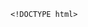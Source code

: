 
           
          
         
   
            <!DOCTYPE html>
<html lang="en">
<head>
    <meta charset="UTF-8">
    <meta name="viewport" content="width=device-width, initial-scale=1.0">
    <title>Biography</title>
    <style>
        /* Basic reset */
        * {
            margin: 0;
            padding: 0;
            box-sizing: border-box;
        }

        /* Black background */
        body {
            color: #fff;
            font-family: Arial, sans-serif;
            background: #000; /* Solid black background */
            overflow-y: auto; /* Enable vertical scrolling */
            padding: 20px;
        }

        .container {
            display: flex;
            flex-direction: column;
            gap: 40px;
            align-items: center;
            justify-content: center;
        }

        .biography {
            max-width: 800px;
            background-color: #1c1c1c;
            padding: 20px;
            border-radius: 10px;
            box-shadow: 0 4px 8px rgba(0, 0, 0, 0.2);
        }

        .biography h1 {
            font-size: 3em;
            color: white;
            text-shadow: 2px 2px 10px rgba(0, 0, 0, 0.7);
            margin-bottom: 20px;
            text-align: center;
        }

        .biography p {
            font-size: 1.2em;
            line-height: 1.6;
            color: #dcdcdc;
            margin-bottom: 20px;
        }

        .image {
            text-align: center;
            margin-bottom: 20px;
        }

        .image img {
            max-width: 100%;
            height: auto;
            border-radius: 8px;
            box-shadow: 0 4px 6px rgba(0, 0, 0, 0.1);
        }
    </style>
</head>
<body>
    <div class="container">
        <div class="biography" id="apry-bio">
            <div class="image">
                <img src="apry.jpeg" alt="Image of Apry">
            </div>
            <h1>Apry Malla</h1>
            <p>Apry Malla, born on April 24, 2011, is known for their unique style and love for comfort, often seen in a hoodie and baggy jeans. A devoted dog lover, Apry finds joy in the company of their furry friends. They are deeply inspired by the balance of light and shadow in life, much like the concept of "Ghaam Chaya." Fictional worlds and characters hold a special place in Apry’s heart, showcasing their vivid imagination and creative spirit.</p>
            <p>Apry’s close-knit circle includes cherished friends such as Garima, Prasiddhi Shistata, and Zade, who share a bond of mutual respect and understanding. Together, they form a tapestry of stories and shared memories, each thread as vibrant and meaningful as the last.</p>
        </div>

        <div class="biography" id="garima-bio">
            <div class="image">
                <img src="garima.jpeg" alt="Image of Garima">
            </div>
            <h1>Garima Shrestha</h1>
            <p>Garima Shrestha, born on March 2, 2011, has a love for comfortable attire, often opting for hoodies that match her casual and relaxed personality. A passionate dog lover, Garima’s days are brightened by her furry companions. She finds joy and energy in the music of BLACKPINK, which fuels her creativity and zest for life.</p>
            <p>Garima also has a deep appreciation for fictional characters and stories, which provide her with an escape into worlds filled with endless possibilities. She shares her journey with close friends like Apry, Prasiddhi Shistata, and Zade, making every moment an adventure worth cherishing.</p>
        </div>
    </div>
</body>
</html>
